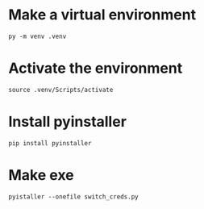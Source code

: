 # Make a virtual environment

`py -m venv .venv`

# Activate the environment

`source .venv/Scripts/activate`

# Install pyinstaller

`pip install pyinstaller`

# Make exe

`pyistaller --onefile switch_creds.py`
